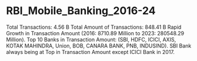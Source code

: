# RBI_Mobile_Banking_2016-24
Total Transactions: 4.56 B
Total Amount of Transactions: 848.41 B
Rapid Growth in Transaction Amount (2016: 8710.89 Million to 2023: 280548.29 Million). 
Top 10 Banks in Transaction Amount: (SBI, HDFC, ICICI, AXIS, KOTAK MAHINDRA, Union, BOB, CANARA BANK, PNB, INDUSIND).
SBI Bank always being at Top in Transaction Amount except ICICI Bank in 2017.
